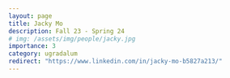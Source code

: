 ```yaml
---
layout: page
title: Jacky Mo
description: Fall 23 - Spring 24
# img: /assets/img/people/jacky.jpg
importance: 3
category: ugradalum
redirect: "https://www.linkedin.com/in/jacky-mo-b5827a213/"
---
```


